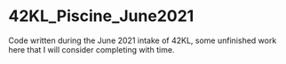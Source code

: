 # 42KL_Piscine_June2021
Code written during the June 2021 intake of 42KL, some unfinished work here that I will consider completing with time.
